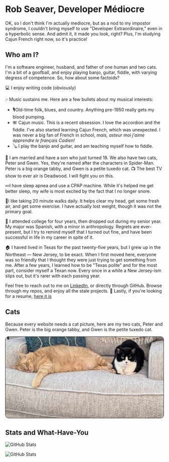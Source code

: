 # Rob Seaver, Developer Médiocre

OK, so I don't think I'm actually mediocre, but as a nod to my impostor syndrome, I couldn't bring myself to use "Developer Extraordinaire," even in a hyperbolic sense. And admit it, it made you look, right? Plus, I'm studying Cajun French right now, so it's practice!

## Who am I?

I'm a software engineer, husband, and father of one human and two cats. I'm a bit of a goofball, and enjoy playing banjo, guitar, fiddle, with varying degress of competence. So, how about some factoids?

💻 I enjoy writing code (obviously)

🎶 Music sustains me. Here are a few bullets about my musical interests:

- 🎙️Old-time folk, blues, and country. Anything pre-1950 really gets my blood pumping.
- 🪗 Cajun music. This is a recent obsession. I love the accordion and the fiddle. I've also started learning Cajun French, which was unexpected. I was never a big fan of French in school, *mais, asteur moi j'aime apprendre le français Cadien!*
- 🪕 I play the banjo and guitar, and am teaching myself how to fiddle.

💑 I am married and have a son who just turned 18. We also have two cats, Peter and Gwen. Yes, they're named after the characters in Spider-Man. Peter is a big orange tabby, and Gwen is a petite tuxedo cat.
📺 The best TV show to ever air is Deadwood. I will fight you on this.

💤I have sleep apnea and use a CPAP machine. While it's helped me get better sleep, my wife is most excited by the fact that I no longer snore.

🚶I like taking 20 minute walks daily. It helps clear my head, get some fresh air, and get some exercise. I have actually lost weight, though it was not the primary goal.

🏫 I attended college for four years, then dropped out during my senior year. My major was Spanish, with a minor in anthropology. Regrets are ever-present, but I try to remind myself that I turned out fine, and have been successful in life in my career in spite of it.

🏠 I haved lived in Texas for the past twenty-five years, but I grew up in the Northeast &mdash; New Jersey, to be exact. When I first moved here, everyone was so friendly that I thought they were just trying to get something from me. After a few years, I learned how to be "Texas polite" and for the most part, consider myself a Texan now. Every once in a while a New Jersey-ism slips out, but it's rarer with each passing year.

Feel free to reach out to me on [LinkedIn](https://www.linkedin.com/in/robseaver/), or directly through GitHub. Browse through my repos, and enjoy all the stale projects. 😬 Lastly, if you're looking for a resume, [here it is](https://rbseaver.github.io/docs/resume)

## Cats
Because every website needs a cat picture, here are my two cats, Peter and Gwen. Peter is the big orange tabby, and Gwen is the petite tuxedo cat.

<picture>
  <source media="(prefers-color-scheme: dark)" src="photos/peter-gwen.jpg" alt="Peter and Gwen, our two cats, snuggled up on a cozy lounge chair" title="Peter and Gwen, our two cats, snuggled up on a cozy lounge chair" border="1" style="border-radius: 10px; max-width: 100%; height: auto;">
  <img src="photos/peter-gwen.jpg" alt="Peter and Gwen, our two cats, snuggled up on a cozy lounge chair" title="Peter and Gwen, our two cats, snuggled up on a cozy lounge chair" border="1" style="border-radius: 10px; max-width: 100%; height: auto;">
</picture>

## Stats and What-Have-You

![GitHub Stats](https://github-readme-stats.vercel.app/api/top-langs/?username=rbseaver&theme=cobalt&border_radius=10&layout=compact&hide_border=true&langs_count=8&card_width=800&hide_title=false&hide=ruby&custom_title=Languages%20I%20Like%20to%20Use)

![GitHub Stats](https://github-readme-stats.vercel.app/api?username=rbseaver&show_icons=true&theme=cobalt&border_radius=10&hide_border=true&card_width=800&hide_title=false&count_private=true&hide_rank=false&rank_icon=github&custom_title=Sad%20Stats%20😭)
